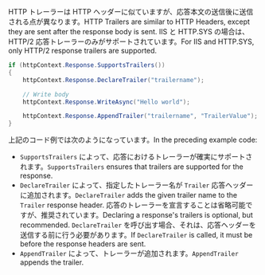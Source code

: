 <span data-ttu-id="61906-101">HTTP トレーラーは HTTP ヘッダーに似ていますが、応答本文の送信後に送信される点が異なります。</span><span class="sxs-lookup"><span data-stu-id="61906-101">HTTP Trailers are similar to HTTP Headers, except they are sent after the response body is sent.</span></span> <span data-ttu-id="61906-102">IIS と HTTP.SYS の場合は、HTTP/2 応答トレーラーのみがサポートされています。</span><span class="sxs-lookup"><span data-stu-id="61906-102">For IIS and HTTP.SYS, only HTTP/2 response trailers are supported.</span></span>

```csharp
if (httpContext.Response.SupportsTrailers())
{
    httpContext.Response.DeclareTrailer("trailername"); 

    // Write body
    httpContext.Response.WriteAsync("Hello world");

    httpContext.Response.AppendTrailer("trailername", "TrailerValue");
}
```

<span data-ttu-id="61906-103">上記のコード例では次のようになっています。</span><span class="sxs-lookup"><span data-stu-id="61906-103">In the preceding example code:</span></span>

* <span data-ttu-id="61906-104">`SupportsTrailers` によって、応答におけるトレーラーが確実にサポートされます。</span><span class="sxs-lookup"><span data-stu-id="61906-104">`SupportsTrailers` ensures that trailers are supported for the response.</span></span>
* <span data-ttu-id="61906-105">`DeclareTrailer` によって、指定したトレーラー名が `Trailer` 応答ヘッダーに追加されます。</span><span class="sxs-lookup"><span data-stu-id="61906-105">`DeclareTrailer` adds the given trailer name to the `Trailer` response header.</span></span> <span data-ttu-id="61906-106">応答のトレーラーを宣言することは省略可能ですが、推奨されています。</span><span class="sxs-lookup"><span data-stu-id="61906-106">Declaring a response's trailers is optional, but recommended.</span></span> <span data-ttu-id="61906-107">`DeclareTrailer` を呼び出す場合、それは、応答ヘッダーを送信する前に行う必要があります。</span><span class="sxs-lookup"><span data-stu-id="61906-107">If `DeclareTrailer` is called, it must be before the response headers are sent.</span></span>
* <span data-ttu-id="61906-108">`AppendTrailer` によって、トレーラーが追加されます。</span><span class="sxs-lookup"><span data-stu-id="61906-108">`AppendTrailer` appends the trailer.</span></span>
